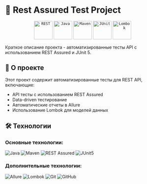 # 🚗 Rest Assured Test Project

<div align="center">
	<code><img width="60" src="https://raw.githubusercontent.com/marwin1991/profile-technology-icons/refs/heads/main/icons/rest.png" alt="REST" title="REST"/></code>
	<code><img width="60" src="https://raw.githubusercontent.com/marwin1991/profile-technology-icons/refs/heads/main/icons/java.png" alt="Java" title="Java"/></code>
	<code><img width="60" src="https://raw.githubusercontent.com/marwin1991/profile-technology-icons/refs/heads/main/icons/maven.png" alt="Maven" title="Maven"/></code>
	<code><img width="60" src="https://raw.githubusercontent.com/marwin1991/profile-technology-icons/refs/heads/main/icons/junit.png" alt="JUnit" title="JUnit"/></code>
	<code><img width="60" src="https://raw.githubusercontent.com/marwin1991/profile-technology-icons/refs/heads/main/icons/lombok.png" alt="Lombok" title="Lombok"/></code>
</div>

Краткое описание проекта - автоматизированные тесты API с использованием REST Assured и JUnit 5.

## 🎯 О проекте

Этот проект содержит автоматизированные тесты для REST API, включающие:
- API тесты с использованием REST Assured
- Data-driven тестирование
- Автоматические отчеты в Allure
- Использование Lombok для моделей данных

## 🛠 Технологии

### Основные технологии:
![Java](https://img.shields.io/badge/Java-17-ED8B00?style=flat-square&logo=java&logoColor=white)
![Maven](https://img.shields.io/badge/Maven-3.8-C71A36?style=flat-square&logo=apache-maven&logoColor=white)
![REST Assured](https://img.shields.io/badge/REST_Assured-5.0-00A4DC?style=flat-square&logo=rest&logoColor=white)
![JUnit5](https://img.shields.io/badge/JUnit_5-25A162?style=flat-square&logo=junit5&logoColor=white)

### Дополнительные технологии:
![Allure](https://img.shields.io/badge/Allure_Reports-2.0-FF6A33?style=flat-square&logo=allure&logoColor=white)
![Lombok](https://img.shields.io/badge/Lombok-1.18-A50034?style=flat-square&logo=lombok&logoColor=white)
![Git](https://img.shields.io/badge/Git-F05032?style=flat-square&logo=git&logoColor=white)
![GitHub](https://img.shields.io/badge/GitHub-181717?style=flat-square&logo=github&logoColor=white)
